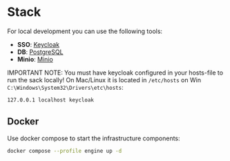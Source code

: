 # Stack

For local development you can use the following tools:

- **SSO**: [Keycloak](https://www.keycloak.org/)
- **DB**: [PostgreSQL](https://www.postgresql.org/)
- **Minio**: [Minio](https://min.io/)

IMPORTANT NOTE: You must have keycloak configured in your hosts-file to run the sack locally!
On Mac/Linux it is located in `/etc/hosts` on Win `C:\Windows\System32\Drivers\etc\hosts`:
```bash
127.0.0.1 localhost keycloak
```

## Docker
Use docker compose to start the infrastructure components:

```bash
docker compose --profile engine up -d
```
